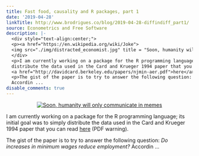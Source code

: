 ```yaml
---
title: Fast food, causality and R packages, part 1
date: '2019-04-28'
linkTitle: http://www.brodrigues.co/blog/2019-04-28-diffindiff_part1/
source: Econometrics and Free Software
description: |-
  <div style="text-align:center;">
  <p><a href="https://en.wikipedia.org/wiki/Joke">
  <img src="./img/distracted_economist.jpg" title = "Soon, humanity will only communicate in memes"></a></p>
  </div>
  <p>I am currently working on a package for the R programming language; its initial goal was to simply
  distribute the data used in the Card and Krueger 1994 paper that you can read
  <a href="http://davidcard.berkeley.edu/papers/njmin-aer.pdf">here</a> (PDF warning).</p>
  <p>The gist of the paper is to try to answer the following question: <em>Do increases in minimum wages reduce employment?</em>
  Accordin ...
disable_comments: true
---
```

<div style="text-align:center;">
<p><a href="https://en.wikipedia.org/wiki/Joke">
<img src="./img/distracted_economist.jpg" title = "Soon, humanity will only communicate in memes"></a></p>
</div>
<p>I am currently working on a package for the R programming language; its initial goal was to simply
distribute the data used in the Card and Krueger 1994 paper that you can read
<a href="http://davidcard.berkeley.edu/papers/njmin-aer.pdf">here</a> (PDF warning).</p>
<p>The gist of the paper is to try to answer the following question: <em>Do increases in minimum wages reduce employment?</em>
Accordin ...